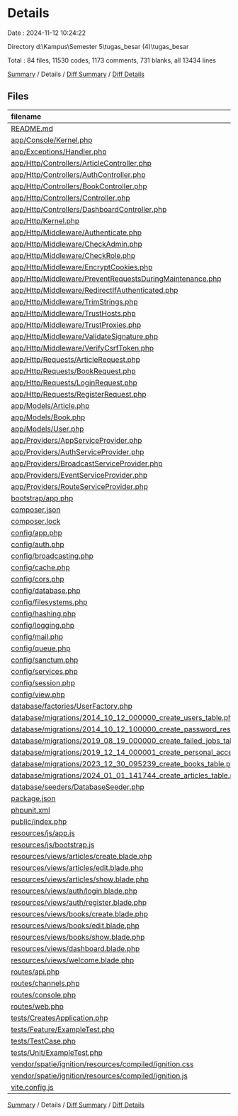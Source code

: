 # Details

Date : 2024-11-12 10:24:22

Directory d:\\Kampus\\Semester 5\\tugas_besar (4)\\tugas_besar

Total : 84 files,  11530 codes, 1173 comments, 731 blanks, all 13434 lines

[Summary](results.md) / Details / [Diff Summary](diff.md) / [Diff Details](diff-details.md)

## Files
| filename | language | code | comment | blank | total |
| :--- | :--- | ---: | ---: | ---: | ---: |
| [README.md](/README.md) | Markdown | 45 | 0 | 22 | 67 |
| [app/Console/Kernel.php](/app/Console/Kernel.php) | PHP | 15 | 7 | 6 | 28 |
| [app/Exceptions/Handler.php](/app/Exceptions/Handler.php) | PHP | 17 | 9 | 5 | 31 |
| [app/Http/Controllers/ArticleController.php](/app/Http/Controllers/ArticleController.php) | PHP | 90 | 10 | 18 | 118 |
| [app/Http/Controllers/AuthController.php](/app/Http/Controllers/AuthController.php) | PHP | 49 | 13 | 15 | 77 |
| [app/Http/Controllers/BookController.php](/app/Http/Controllers/BookController.php) | PHP | 86 | 10 | 15 | 111 |
| [app/Http/Controllers/Controller.php](/app/Http/Controllers/Controller.php) | PHP | 9 | 0 | 4 | 13 |
| [app/Http/Controllers/DashboardController.php](/app/Http/Controllers/DashboardController.php) | PHP | 10 | 1 | 4 | 15 |
| [app/Http/Kernel.php](/app/Http/Kernel.php) | PHP | 42 | 21 | 7 | 70 |
| [app/Http/Middleware/Authenticate.php](/app/Http/Middleware/Authenticate.php) | PHP | 11 | 3 | 4 | 18 |
| [app/Http/Middleware/CheckAdmin.php](/app/Http/Middleware/CheckAdmin.php) | PHP | 19 | 6 | 5 | 30 |
| [app/Http/Middleware/CheckRole.php](/app/Http/Middleware/CheckRole.php) | PHP | 15 | 10 | 5 | 30 |
| [app/Http/Middleware/EncryptCookies.php](/app/Http/Middleware/EncryptCookies.php) | PHP | 8 | 6 | 4 | 18 |
| [app/Http/Middleware/PreventRequestsDuringMaintenance.php](/app/Http/Middleware/PreventRequestsDuringMaintenance.php) | PHP | 8 | 6 | 4 | 18 |
| [app/Http/Middleware/RedirectIfAuthenticated.php](/app/Http/Middleware/RedirectIfAuthenticated.php) | PHP | 20 | 5 | 6 | 31 |
| [app/Http/Middleware/TrimStrings.php](/app/Http/Middleware/TrimStrings.php) | PHP | 11 | 5 | 4 | 20 |
| [app/Http/Middleware/TrustHosts.php](/app/Http/Middleware/TrustHosts.php) | PHP | 12 | 5 | 4 | 21 |
| [app/Http/Middleware/TrustProxies.php](/app/Http/Middleware/TrustProxies.php) | PHP | 14 | 10 | 5 | 29 |
| [app/Http/Middleware/ValidateSignature.php](/app/Http/Middleware/ValidateSignature.php) | PHP | 8 | 11 | 4 | 23 |
| [app/Http/Middleware/VerifyCsrfToken.php](/app/Http/Middleware/VerifyCsrfToken.php) | PHP | 8 | 6 | 4 | 18 |
| [app/Http/Requests/ArticleRequest.php](/app/Http/Requests/ArticleRequest.php) | PHP | 23 | 8 | 5 | 36 |
| [app/Http/Requests/BookRequest.php](/app/Http/Requests/BookRequest.php) | PHP | 22 | 8 | 6 | 36 |
| [app/Http/Requests/LoginRequest.php](/app/Http/Requests/LoginRequest.php) | PHP | 25 | 0 | 6 | 31 |
| [app/Http/Requests/RegisterRequest.php](/app/Http/Requests/RegisterRequest.php) | PHP | 32 | 8 | 6 | 46 |
| [app/Models/Article.php](/app/Models/Article.php) | PHP | 8 | 0 | 4 | 12 |
| [app/Models/Book.php](/app/Models/Book.php) | PHP | 7 | 0 | 3 | 10 |
| [app/Models/User.php](/app/Models/User.php) | PHP | 15 | 0 | 8 | 23 |
| [app/Providers/AppServiceProvider.php](/app/Providers/AppServiceProvider.php) | PHP | 12 | 8 | 5 | 25 |
| [app/Providers/AuthServiceProvider.php](/app/Providers/AuthServiceProvider.php) | PHP | 11 | 11 | 5 | 27 |
| [app/Providers/BroadcastServiceProvider.php](/app/Providers/BroadcastServiceProvider.php) | PHP | 12 | 3 | 5 | 20 |
| [app/Providers/EventServiceProvider.php](/app/Providers/EventServiceProvider.php) | PHP | 21 | 12 | 6 | 39 |
| [app/Providers/RouteServiceProvider.php](/app/Providers/RouteServiceProvider.php) | PHP | 24 | 10 | 7 | 41 |
| [bootstrap/app.php](/bootstrap/app.php) | PHP | 17 | 30 | 9 | 56 |
| [composer.json](/composer.json) | JSON | 66 | 0 | 1 | 67 |
| [composer.lock](/composer.lock) | JSON | 8,129 | 0 | 1 | 8,130 |
| [config/app.php](/config/app.php) | PHP | 27 | 131 | 31 | 189 |
| [config/auth.php](/config/auth.php) | PHP | 28 | 74 | 14 | 116 |
| [config/broadcasting.php](/config/broadcasting.php) | PHP | 36 | 23 | 13 | 72 |
| [config/cache.php](/config/cache.php) | PHP | 59 | 34 | 19 | 112 |
| [config/cors.php](/config/cors.php) | PHP | 11 | 12 | 12 | 35 |
| [config/database.php](/config/database.php) | PHP | 83 | 47 | 22 | 152 |
| [config/filesystems.php](/config/filesystems.php) | PHP | 32 | 32 | 13 | 77 |
| [config/hashing.php](/config/hashing.php) | PHP | 14 | 32 | 9 | 55 |
| [config/logging.php](/config/logging.php) | PHP | 79 | 34 | 19 | 132 |
| [config/mail.php](/config/mail.php) | PHP | 61 | 54 | 20 | 135 |
| [config/queue.php](/config/queue.php) | PHP | 51 | 42 | 17 | 110 |
| [config/sanctum.php](/config/sanctum.php) | PHP | 17 | 53 | 14 | 84 |
| [config/services.php](/config/services.php) | PHP | 17 | 11 | 7 | 35 |
| [config/session.php](/config/session.php) | PHP | 23 | 157 | 35 | 215 |
| [config/view.php](/config/view.php) | PHP | 10 | 20 | 7 | 37 |
| [database/factories/UserFactory.php](/database/factories/UserFactory.php) | PHP | 25 | 14 | 6 | 45 |
| [database/migrations/2014_10_12_000000_create_users_table.php](/database/migrations/2014_10_12_000000_create_users_table.php) | PHP | 21 | 6 | 6 | 33 |
| [database/migrations/2014_10_12_100000_create_password_reset_tokens_table.php](/database/migrations/2014_10_12_100000_create_password_reset_tokens_table.php) | PHP | 19 | 6 | 4 | 29 |
| [database/migrations/2019_08_19_000000_create_failed_jobs_table.php](/database/migrations/2019_08_19_000000_create_failed_jobs_table.php) | PHP | 23 | 6 | 4 | 33 |
| [database/migrations/2019_12_14_000001_create_personal_access_tokens_table.php](/database/migrations/2019_12_14_000001_create_personal_access_tokens_table.php) | PHP | 24 | 6 | 4 | 34 |
| [database/migrations/2023_12_30_095239_create_books_table.php](/database/migrations/2023_12_30_095239_create_books_table.php) | PHP | 25 | 0 | 4 | 29 |
| [database/migrations/2024_01_01_141744_create_articles_table.php](/database/migrations/2024_01_01_141744_create_articles_table.php) | PHP | 26 | 6 | 4 | 36 |
| [database/seeders/DatabaseSeeder.php](/database/seeders/DatabaseSeeder.php) | PHP | 9 | 9 | 5 | 23 |
| [package.json](/package.json) | JSON | 13 | 0 | 1 | 14 |
| [phpunit.xml](/phpunit.xml) | XML | 30 | 2 | 1 | 33 |
| [public/index.php](/public/index.php) | PHP | 14 | 30 | 12 | 56 |
| [resources/js/app.js](/resources/js/app.js) | JavaScript | 1 | 0 | 1 | 2 |
| [resources/js/bootstrap.js](/resources/js/bootstrap.js) | JavaScript | 3 | 23 | 7 | 33 |
| [resources/views/articles/create.blade.php](/resources/views/articles/create.blade.php) | PHP | 129 | 7 | 12 | 148 |
| [resources/views/articles/edit.blade.php](/resources/views/articles/edit.blade.php) | PHP | 116 | 0 | 11 | 127 |
| [resources/views/articles/show.blade.php](/resources/views/articles/show.blade.php) | PHP | 131 | 0 | 3 | 134 |
| [resources/views/auth/login.blade.php](/resources/views/auth/login.blade.php) | PHP | 268 | 1 | 35 | 304 |
| [resources/views/auth/register.blade.php](/resources/views/auth/register.blade.php) | PHP | 112 | 0 | 1 | 113 |
| [resources/views/books/create.blade.php](/resources/views/books/create.blade.php) | PHP | 138 | 1 | 4 | 143 |
| [resources/views/books/edit.blade.php](/resources/views/books/edit.blade.php) | PHP | 109 | 0 | 10 | 119 |
| [resources/views/books/show.blade.php](/resources/views/books/show.blade.php) | PHP | 131 | 0 | 3 | 134 |
| [resources/views/dashboard.blade.php](/resources/views/dashboard.blade.php) | PHP | 118 | 0 | 3 | 121 |
| [resources/views/welcome.blade.php](/resources/views/welcome.blade.php) | PHP | 463 | 9 | 68 | 540 |
| [routes/api.php](/routes/api.php) | PHP | 1 | 8 | 6 | 15 |
| [routes/channels.php](/routes/channels.php) | PHP | 5 | 10 | 4 | 19 |
| [routes/console.php](/routes/console.php) | PHP | 6 | 10 | 4 | 20 |
| [routes/web.php](/routes/web.php) | PHP | 43 | 9 | 12 | 64 |
| [tests/CreatesApplication.php](/tests/CreatesApplication.php) | PHP | 13 | 3 | 6 | 22 |
| [tests/Feature/ExampleTest.php](/tests/Feature/ExampleTest.php) | PHP | 11 | 4 | 5 | 20 |
| [tests/TestCase.php](/tests/TestCase.php) | PHP | 7 | 0 | 4 | 11 |
| [tests/Unit/ExampleTest.php](/tests/Unit/ExampleTest.php) | PHP | 10 | 3 | 4 | 17 |
| [vendor/spatie/ignition/resources/compiled/ignition.css](/vendor/spatie/ignition/resources/compiled/ignition.css) | CSS | 1 | 2 | 0 | 3 |
| [vendor/spatie/ignition/resources/compiled/ignition.js](/vendor/spatie/ignition/resources/compiled/ignition.js) | JavaScript | 6 | 0 | 1 | 7 |
| [vite.config.js](/vite.config.js) | JavaScript | 10 | 0 | 2 | 12 |

[Summary](results.md) / Details / [Diff Summary](diff.md) / [Diff Details](diff-details.md)
